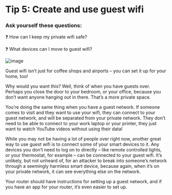 # Tip 5: Create and use guest wifi

### Ask yourself these questions:
❓ How can I keep my private wifi safe?

❓ What devices can I move to guest wifi?

![image](https://user-images.githubusercontent.com/69922138/112741567-a39a0a80-8f4c-11eb-93b4-2cbf5f561daf.png)

Guest wifi isn’t just for coffee shops and airports – you can set it up for your home, too! 

Why would you want this? Well, think of when you have guests over. Perhaps you close the door to your bedroom, or your office, because you don’t want anyone hanging out in there. That’s a more private space. 

You’re doing the same thing when you have a guest network. If someone comes to visit and they want to use your wifi, they can connect to your guest network, and will be separated from your private network. They don’t need to be able to connect to your work laptop or your printer, they just want to watch YouTube videos without using their data!

While you may not be having a lot of people over right now, another great way to use guest wifi is to connect some of your smart devices to it. Any devices you don’t need to log on to directly – like remote controlled lights, or your thermostat, for example – can be connected to your guest wifi. It’s unlikely, but not unheard of, for an attacker to break into someone’s network through a seemingly harmless smart device, because again, when it’s on your private network, it can see everything else on the network. 

Your router should have instructions for setting up a guest network, and if you have an app for your router, it’s even easier to set up.
